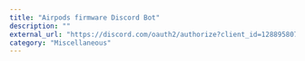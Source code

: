 ```yaml
---
title: "Airpods firmware Discord Bot"
description: ""
external_url: "https://discord.com/oauth2/authorize?client_id=1288958074777767978&permissions=1126589552651504&integration_type=0&scope=bot+applications.commands"
category: "Miscellaneous"
---
```

